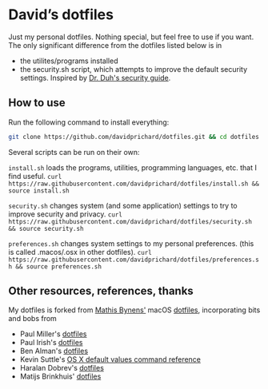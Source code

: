 # David’s dotfiles

Just my personal dotfiles. Nothing special, but feel free to use if you want. The only significant difference from the dotfiles listed below is in
* the utilites/programs installed
* the security.sh script, which attempts to improve the default security settings. Inspired by [Dr. Duh's security guide](https://github.com/drduh/OS-X-Security-and-Privacy-Guide).

## How to use

Run the following command to install everything:

```bash
git clone https://github.com/davidprichard/dotfiles.git && cd dotfiles && source setup.sh
```

Several scripts can be run on their own:

`install.sh` loads the programs, utilities, programming languages, etc. that I find useful.
`curl https://raw.githubusercontent.com/davidprichard/dotfiles/install.sh && source install.sh`

`security.sh` changes system (and some application) settings to try to improve security and privacy.
`curl https://raw.githubusercontent.com/davidprichard/dotfiles/security.sh && source security.sh`

`preferences.sh` changes system settings to my personal preferences. (this is called .macos/.osx in other dotfiles).
`curl https://raw.githubusercontent.com/davidprichard/dotfiles/preferences.sh && source preferences.sh`

## Other resources, references, thanks

My dotfiles is forked from [Mathis Bynens'](https://mathiasbynens.be/) macOS [dotfiles](https://github.com/mathiasbynens/dotfiles), incorporating bits and bobs from
* Paul Miller's [dotfiles](https://github.com/paulmillr/dotfiles)
* Paul Irish's [dotfiles](https://github.com/paulirish/dotfiles)
* Ben Alman's [dotfiles](https://github.com/cowboy/dotfiles)
* Kevin Suttle's [OS X default values command reference](https://github.com/kevinSuttle/OSXDefaults/blob/master/REFERENCE.md)
* Haralan Dobrev's [dotfiles](https://github.com/hkdobrev/dotfiles/)
* Matijs Brinkhuis' [dotfiles](https://github.com/matijs/dotfiles)
